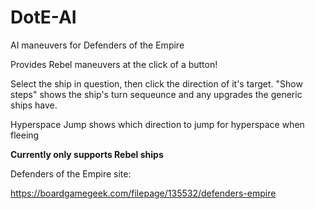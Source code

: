 # DotE-AI
AI maneuvers for Defenders of the Empire

Provides Rebel maneuvers at the click of a button!

Select the ship in question, then click the direction of it's target. "Show steps" shows the ship's turn sequeunce and any upgrades the generic ships have.

Hyperspace Jump shows which direction to jump for hyperspace when fleeing

**Currently only supports Rebel ships**

Defenders of the Empire site:

https://boardgamegeek.com/filepage/135532/defenders-empire
